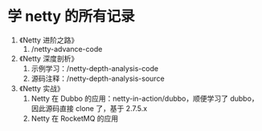 # 学 netty 的所有记录

1. 《Netty 进阶之路》
    1. /netty-advance-code
2. 《Netty 深度剖析》
    1. 示例学习：/netty-depth-analysis-code
    2. 源码注释：/netty-depth-analysis-source
3. 《Netty 实战》
    1. Netty 在 Dubbo 的应用：netty-in-action/dubbo，顺便学习了 dubbo，因此源码直接 clone 了，基于 2.7.5.x
    2. Netty 在 RocketMQ 的应用